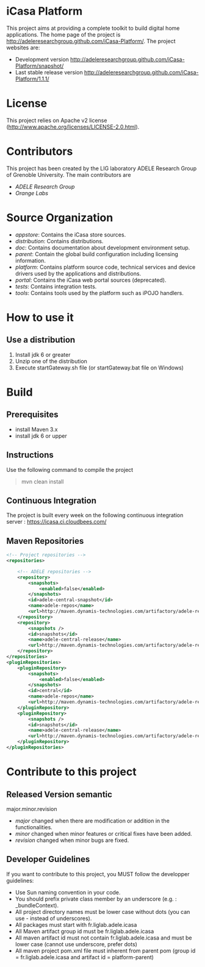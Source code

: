 iCasa Platform
=====

This project aims at providing a complete toolkit to build digital home applications.
The home page of the project is <http://adeleresearchgroup.github.com/iCasa-Platform/>.
The project websites are:
 * Development version <http://adeleresearchgroup.github.com/iCasa-Platform/snapshot/>
 * Last stable release version <http://adeleresearchgroup.github.com/iCasa-Platform/1.1.1/>

License
=====

This project relies on Apache v2 license (<http://www.apache.org/licenses/LICENSE-2.0.html>).

Contributors
=====

This project has been created by the LIG laboratory ADELE Research Group of Grenoble University.
The main contributors are 
- _ADELE Research Group_
- _Orange Labs_

Source Organization
====

- _appstore_: Contains the iCasa store sources.
- _distribution_: Contains distributions.
- _doc_: Contains documentation about development environment setup.
- _parent_: Contain the global build configuration including licensing information.
- _platform_: Contains platform source code, technical services and device drivers used by the applications and
distributions.
- _portal_: Contains the iCasa web portal sources (deprecated).
- _tests_: Contains integration tests.
- _tools_: Contains tools used by the platform such as iPOJO handlers.

How to use it
=====

Use a distribution
----

1. Install jdk 6 or greater
2. Unzip one of the distribution
3. Execute startGateway.sh file (or startGateway.bat file on Windows)

Build
=====

Prerequisites
-----

- install Maven 3.x
- install jdk 6 or upper

Instructions
----

Use the following command to compile the project
> mvn clean install

Continuous Integration
----

The project is built every week on the following continuous integration server :
<https://icasa.ci.cloudbees.com/>

Maven Repositories
----

```xml
<!-- Project repositories -->
<repositories>

    <!-- ADELE repositories -->
    <repository>
        <snapshots>
            <enabled>false</enabled>
        </snapshots>
        <id>adele-central-snapshot</id>
        <name>adele-repos</name>
        <url>http://maven.dynamis-technologies.com/artifactory/adele-repos</url>
    </repository>
    <repository>
        <snapshots />
        <id>snapshots</id>
        <name>adele-central-release</name>
        <url>http://maven.dynamis-technologies.com/artifactory/adele-repos</url>
    </repository>
</repositories>
<pluginRepositories>
    <pluginRepository>
        <snapshots>
            <enabled>false</enabled>
        </snapshots>
        <id>central</id>
        <name>adele-repos</name>
        <url>http://maven.dynamis-technologies.com/artifactory/adele-repos</url>
    </pluginRepository>
    <pluginRepository>
        <snapshots />
        <id>snapshots</id>
        <name>adele-central-release</name>
        <url>http://maven.dynamis-technologies.com/artifactory/adele-repos</url>
    </pluginRepository>
</pluginRepositories>
```

Contribute to this project
====

Released Version semantic
----

 major.minor.revision 

 * _major_ changed when there are modification or addition in the functionalities. 
 * _minor_ changed when minor features or critical fixes have been added.
 * _revision_ changed when minor bugs are fixed.

Developer Guidelines
----
 
If you want to contribute to this project, you MUST follow the developper guidelines:
- Use Sun naming convention in your code.
- You should prefix private class member by an underscore (e.g. : _bundleContext).
- All project directory names must be lower case without dots (you can use - instead of underscores).
- All packages must start with fr.liglab.adele.icasa
- All Maven artifact group id must be fr.liglab.adele.icasa
- All maven artifact id must not contain fr.liglab.adele.icasa and must be lower case (cannot use underscore, prefer dots)
- All maven project pom.xml file must inherent from parent pom (group id = fr.liglab.adele.icasa and artifact id = platform-parent)
